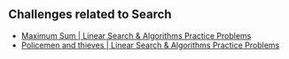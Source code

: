 ## Challenges related to Search

* [Maximum Sum | Linear Search & Algorithms Practice Problems](Maximum%20Sum%20-%20Hackerearth/)
* [Policemen and thieves | Linear Search & Algorithms Practice Problems](Policemen%20and%20thieves%20-%20Hackerearth/)